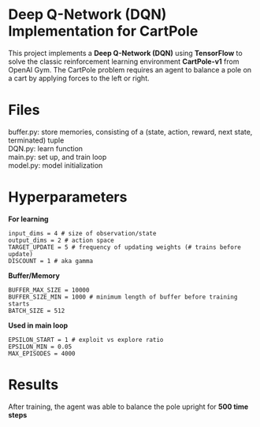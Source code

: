 # Deep Q-Network (DQN) Implementation for CartPole

This project implements a **Deep Q-Network (DQN)** using **TensorFlow** to solve the classic reinforcement learning environment **CartPole-v1** from OpenAI Gym.
The CartPole problem requires an agent to balance a pole on a cart by applying forces to the left or right.

# Files
buffer.py: store memories, consisting of a (state, action, reward, next state, terminated) tuple  
DQN.py: learn function  
main.py: set up, and train loop  
model.py: model initialization

# Hyperparameters
**For learning** 
```
input_dims = 4 # size of observation/state  
output_dims = 2 # action space  
TARGET_UPDATE = 5 # frequency of updating weights (# trains before update)  
DISCOUNT = 1 # aka gamma 
```

**Buffer/Memory**   
```
BUFFER_MAX_SIZE = 10000  
BUFFER_SIZE_MIN = 1000 # minimum length of buffer before training starts  
BATCH_SIZE = 512 
```

**Used in main loop**  
``` 
EPSILON_START = 1 # exploit vs explore ratio  
EPSILON_MIN = 0.05  
MAX_EPISODES = 4000 
```

# Results
After training, the agent was able to balance the pole upright for **500 time steps**
